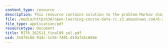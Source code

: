```yaml
---
content_type: resource
description: This resource contains solution to the problem Markov chain.
file: /media/https%3A/open-learning-course-data-rc.s3.amazonaws.com/6-262-discrete-stochastic-processes-spring-2011/35df0c6d934c1c567401d19afa5c668e_MIT6_262S11_final09_sol.pdf
file_type: application/pdf
resourcetype: Document
title: MIT6_262S11_final09_sol.pdf
uid: 35df0c6d-934c-1c56-7401-d19afa5c668e
---
```

